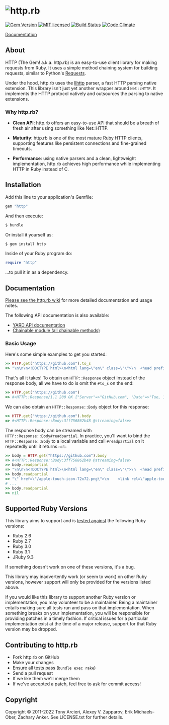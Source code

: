 # ![http.rb](https://raw.github.com/httprb/http.rb/main/logo.png)

[![Gem Version][gem-image]][gem-link]
[![MIT licensed][license-image]][license-link]
[![Build Status][build-image]][build-link]
[![Code Climate][codeclimate-image]][codeclimate-link]

[Documentation]

## About

HTTP (The Gem! a.k.a. http.rb) is an easy-to-use client library for making requests
from Ruby. It uses a simple method chaining system for building requests, similar to
Python's [Requests].

Under the hood, http.rb uses the [llhttp] parser, a fast HTTP parsing native extension.
This library isn't just yet another wrapper around `Net::HTTP`. It implements the HTTP
protocol natively and outsources the parsing to native extensions.

### Why http.rb?

- **Clean API**: http.rb offers an easy-to-use API that should be a
   breath of fresh air after using something like Net::HTTP.

- **Maturity**: http.rb is one of the most mature Ruby HTTP clients, supporting
   features like persistent connections and fine-grained timeouts.

- **Performance**: using native parsers and a clean, lightweight implementation,
   http.rb achieves high performance while implementing HTTP in Ruby instead of C.


## Installation

Add this line to your application's Gemfile:
```ruby
gem "http"
```

And then execute:
```bash
$ bundle
```

Or install it yourself as:
```bash
$ gem install http
```

Inside of your Ruby program do:
```ruby
require "http"
```

...to pull it in as a dependency.


## Documentation

[Please see the http.rb wiki][documentation]
for more detailed documentation and usage notes.

The following API documentation is also available:

- [YARD API documentation](https://www.rubydoc.info/github/httprb/http)
- [Chainable module (all chainable methods)](https://www.rubydoc.info/github/httprb/http/HTTP/Chainable)


### Basic Usage

Here's some simple examples to get you started:

```ruby
>> HTTP.get("https://github.com").to_s
=> "\n\n\n<!DOCTYPE html>\n<html lang=\"en\" class=\"\">\n  <head prefix=\"o..."
```

That's all it takes! To obtain an `HTTP::Response` object instead of the response
body, all we have to do is omit the `#to_s` on the end:

```ruby
>> HTTP.get("https://github.com")
=> #<HTTP::Response/1.1 200 OK {"Server"=>"GitHub.com", "Date"=>"Tue, 10 May...>
```

We can also obtain an `HTTP::Response::Body` object for this response:

```ruby
>> HTTP.get("https://github.com").body
=> #<HTTP::Response::Body:3ff756862b48 @streaming=false>
```

The response body can be streamed with `HTTP::Response::Body#readpartial`.
In practice, you'll want to bind the `HTTP::Response::Body` to a local variable
and call `#readpartial` on it repeatedly until it returns `nil`:

```ruby
>> body = HTTP.get("https://github.com").body
=> #<HTTP::Response::Body:3ff756862b48 @streaming=false>
>> body.readpartial
=> "\n\n\n<!DOCTYPE html>\n<html lang=\"en\" class=\"\">\n  <head prefix=\"o..."
>> body.readpartial
=> "\" href=\"/apple-touch-icon-72x72.png\">\n    <link rel=\"apple-touch-ic..."
# ...
>> body.readpartial
=> nil
```

## Supported Ruby Versions

This library aims to support and is [tested against][build-link]
the following Ruby  versions:

- Ruby 2.6
- Ruby 2.7
- Ruby 3.0
- Ruby 3.1
- JRuby 9.3

If something doesn't work on one of these versions, it's a bug.

This library may inadvertently work (or seem to work) on other Ruby versions,
however support will only be provided for the versions listed above.

If you would like this library to support another Ruby version or
implementation, you may volunteer to be a maintainer. Being a maintainer
entails making sure all tests run and pass on that implementation. When
something breaks on your implementation, you will be responsible for providing
patches in a timely fashion. If critical issues for a particular implementation
exist at the time of a major release, support for that Ruby version may be
dropped.


## Contributing to http.rb

- Fork http.rb on GitHub
- Make your changes
- Ensure all tests pass (`bundle exec rake`)
- Send a pull request
- If we like them we'll merge them
- If we've accepted a patch, feel free to ask for commit access!


## Copyright

Copyright © 2011-2022 Tony Arcieri, Alexey V. Zapparov, Erik Michaels-Ober, Zachary Anker.
See LICENSE.txt for further details.


[//]: # (badges)

[gem-image]: https://img.shields.io/gem/v/http?logo=ruby
[gem-link]: https://rubygems.org/gems/http
[license-image]: https://img.shields.io/badge/license-MIT-blue.svg
[license-link]: https://github.com/httprb/http/blob/main/LICENSE.txt
[build-image]: https://github.com/httprb/http/workflows/CI/badge.svg
[build-link]: https://github.com/httprb/http/actions/workflows/ci.yml
[codeclimate-image]: https://codeclimate.com/github/httprb/http.svg?branch=main
[codeclimate-link]: https://codeclimate.com/github/httprb/http

[//]: # (links)

[documentation]: https://github.com/httprb/http/wiki
[requests]: http://docs.python-requests.org/en/latest/
[llhttp]: https://llhttp.org/
